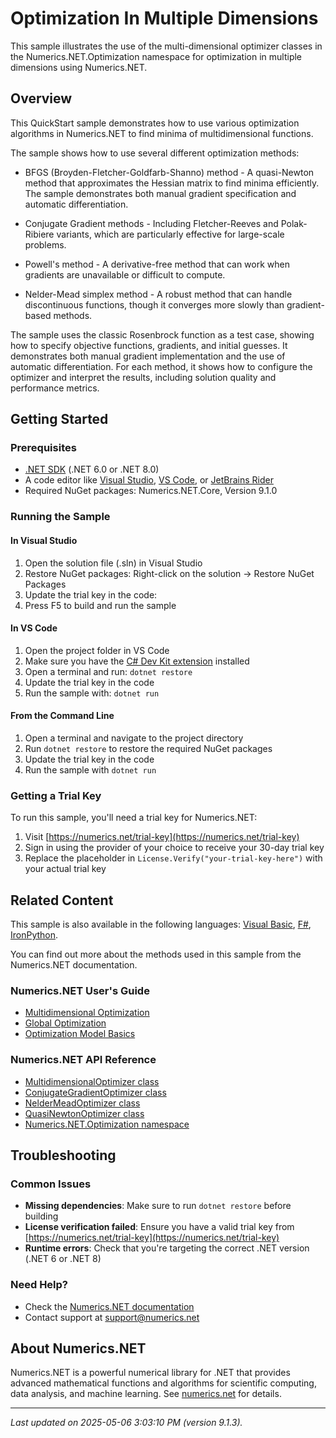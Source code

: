 # Optimization In Multiple Dimensions

This sample illustrates the use of the multi-dimensional optimizer classes in the Numerics.NET.Optimization namespace for optimization in multiple dimensions using Numerics.NET.

## Overview

This QuickStart sample demonstrates how to use various optimization algorithms in Numerics.NET to find minima 
of multidimensional functions.

The sample shows how to use several different optimization methods:

* BFGS (Broyden-Fletcher-Goldfarb-Shanno) method - A quasi-Newton method that approximates the 
  Hessian matrix to find minima efficiently. The sample demonstrates both manual gradient 
  specification and automatic differentiation.

* Conjugate Gradient methods - Including Fletcher-Reeves and Polak-Ribiere variants, which are
  particularly effective for large-scale problems.

* Powell's method - A derivative-free method that can work when gradients are unavailable or
  difficult to compute.

* Nelder-Mead simplex method - A robust method that can handle discontinuous functions, though
  it converges more slowly than gradient-based methods.

The sample uses the classic Rosenbrock function as a test case, showing how to specify objective
functions, gradients, and initial guesses. It demonstrates both manual gradient implementation and
the use of automatic differentiation. For each method, it shows how to configure the optimizer
and interpret the results, including solution quality and performance metrics.


## Getting Started

### Prerequisites

- [.NET SDK](https://dotnet.microsoft.com/download) (.NET 6.0 or .NET 8.0)
- A code editor like [Visual Studio](https://visualstudio.microsoft.com/), [VS Code](https://code.visualstudio.com/), or [JetBrains Rider](https://www.jetbrains.com/rider/)
- Required NuGet packages: Numerics.NET.Core, Version 9.1.0

### Running the Sample

#### In Visual Studio
1. Open the solution file (.sln) in Visual Studio
2. Restore NuGet packages: Right-click on the solution → Restore NuGet Packages
3. Update the trial key in the code:
4. Press F5 to build and run the sample

#### In VS Code

1. Open the project folder in VS Code
2. Make sure you have the [C# Dev Kit extension](https://marketplace.visualstudio.com/items?itemName=ms-dotnettools.csdevkit) installed
3. Open a terminal and run: `dotnet restore`
4. Update the trial key in the code 
5. Run the sample with: `dotnet run`

#### From the Command Line

1. Open a terminal and navigate to the project directory
2. Run `dotnet restore` to restore the required NuGet packages
3. Update the trial key in the code
4. Run the sample with `dotnet run`

### Getting a Trial Key

To run this sample, you'll need a trial key for Numerics.NET:

1. Visit [https://numerics.net/trial-key](https://numerics.net/trial-key)
2. Sign in using the provider of your choice to receive your 30-day trial key
3. Replace the placeholder in `License.Verify("your-trial-key-here")` with your actual trial key

## Related Content

This sample is also available in the following languages: 
[Visual Basic](https://github.com/NumericsDotNet/quickstart-visualbasic/tree/net462/mathematics/optimization/optimization-in-nd), [F#](https://github.com/NumericsDotNet/quickstart-fsharp/tree/net462/mathematics/optimization/optimization-in-nd), [IronPython](https://github.com/NumericsDotNet/quickstart-ironpython/tree/net462/mathematics/optimization/optimization-in-nd).

You can find out more about the methods used in this sample from the Numerics.NET documentation.

### Numerics.NET User's Guide

- [Multidimensional Optimization](https://numerics.net/documentation/latest/mathematics/optimization/multidimensional-optimization)
- [Global Optimization](https://numerics.net/documentation/latest/mathematics/optimization/global-optimization)
- [Optimization Model Basics](https://numerics.net/documentation/latest/mathematics/optimization/optimization-model-basics)

### Numerics.NET API Reference

- [MultidimensionalOptimizer class](https://numerics.net/documentation/latest/reference/numerics.net.optimization.multidimensionaloptimizer)
- [ConjugateGradientOptimizer class](https://numerics.net/documentation/latest/reference/numerics.net.optimization.conjugategradientoptimizer)
- [NelderMeadOptimizer class](https://numerics.net/documentation/latest/reference/numerics.net.optimization.neldermeadoptimizer)
- [QuasiNewtonOptimizer class](https://numerics.net/documentation/latest/reference/numerics.net.optimization.quasinewtonoptimizer)
- [Numerics.NET.Optimization namespace](https://numerics.net/documentation/latest/reference/numerics.net.optimization)


## Troubleshooting

### Common Issues

- **Missing dependencies**: Make sure to run `dotnet restore` before building
- **License verification failed**: Ensure you have a valid trial key from [https://numerics.net/trial-key](https://numerics.net/trial-key)
- **Runtime errors**: Check that you're targeting the correct .NET version (.NET 6 or .NET 8)

### Need Help?

- Check the [Numerics.NET documentation](https://numerics.net/documentation/)
- Contact support at [support@numerics.net](mailto:support@numerics.net?subject=OptimizationInND%20QuickStart%20Sample%20%28C%23%29)

## About Numerics.NET

Numerics.NET is a powerful numerical library for .NET that provides advanced mathematical 
functions and algorithms for scientific computing, data analysis, and machine learning.
See [numerics.net](https://numerics.net) for details.

---

_Last updated on 2025-05-06 3:03:10 PM (version 9.1.3)._
